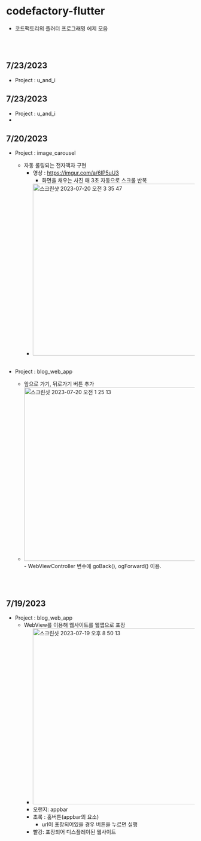 # codefactory-flutter

- 코드팩토리의 플러터 프로그래밍 에제 모음

<br/><br/>

## 7/23/2023

- Project : u_and_i

## 7/23/2023

- Project : u_and_i
- 


## 7/20/2023

- Project : image_carousel
  - 자동 롤링되는 전자액자 구현
    - 영상 : https://imgur.com/a/6IP5uU3
      - 화면을 채우는 사진 매 3초 자동으로 스크롤 반복
    - <img width="458" alt="스크린샷 2023-07-20 오전 3 35 47" src="https://github.com/bladnoch/codefactory-flutter/assets/112937442/a10500a6-39fd-4be0-9dd2-56dfd7a129bc">  
      
  <br/>
     
- Project : blog_web_app
  - 앞으로 가기, 뒤로가기 버튼 추가
  - <img width="463" alt="스크린샷 2023-07-20 오전 1 25 13" src="https://github.com/bladnoch/codefactory-flutter/assets/112937442/6c7c92b2-421a-494f-bb1b-efec40cce72f">
    - WebViewController 변수에 goBack(), ogForward() 이용.


 
<br/><br/>
  <h2>7/19/2023</h2>

- Project : blog_web_app
  - WebView를 이용해 웹사이트를 웹앱으로 포장
    - <img width="469" alt="스크린샷 2023-07-19 오후 8 50 13" src="https://github.com/bladnoch/codefactory-flutter/assets/112937442/8e4f923d-c126-4f67-91de-db863b15c8e3">
    - 오랜지: appbar
    - 초록 : 홈버튼(appbar의 요소)
      - url이 포장되어있을 경우 버튼을 누르면 실행
    - 빨강: 포장되어 디스플레이된 웹사이트

